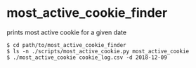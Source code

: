 # most_active_cookie_finder
prints most active cookie for a given date
  
```
$ cd path/to/most_active_cookie_finder
$ ls -n ./scripts/most_active_cookie.py most_active_cookie
$ ./most_active_cookie cookie_log.csv -d 2018-12-09 
```

